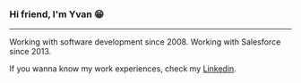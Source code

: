 ### Hi friend, I'm Yvan 😁
------
Working with software development since 2008.
Working with Salesforce since 2013.

If you wanna know my work experiences, check my [Linkedin](https://www.linkedin.com/in/https://www.linkedin.com/in/yvan-freitas//).
